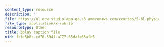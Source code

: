 ```yaml
---
content_type: resource
description: ''
file: https://ol-ocw-studio-app-qa.s3.amazonaws.com/courses/5-61-physical-chemistry-fall-2017/fbfe5b0ccd70594fa77765dafe65afe5_iSqhxWjkq8.vtt
file_type: application/x-subrip
resourcetype: Other
title: 3play caption file
uid: fbfe5b0c-cd70-594f-a777-65dafe65afe5
---
```


